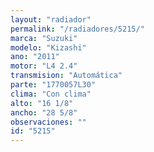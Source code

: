 ```yaml
---
layout: "radiador"
permalink: "/radiadores/5215/"
marca: "Suzuki"
modelo: "Kizashi"
ano: "2011"
motor: "L4 2.4"
transmision: "Automática"
parte: "1770057L30"
clima: "Con clima"
alto: "16 1/8"
ancho: "28 5/8"
observaciones: ""
id: "5215"
---
```


